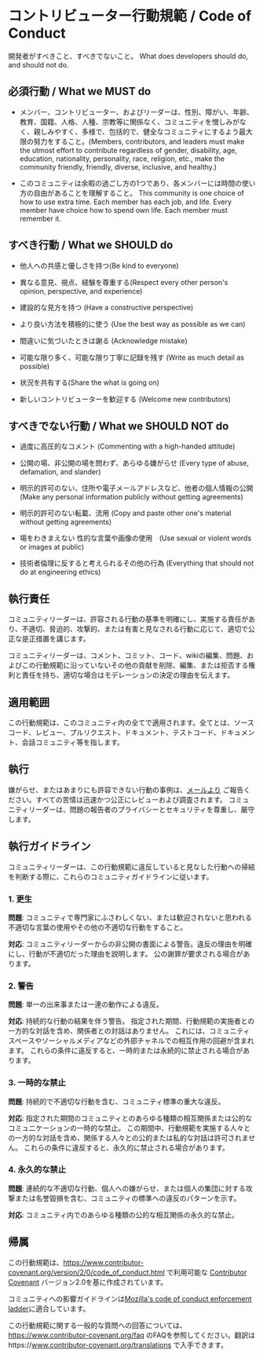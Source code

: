 
# コントリビューター行動規範 / Code of Conduct
開発者がすべきこと、すべきでないこと。
What does developers should do, and should not do.


## 必須行動 / What we MUST do
* メンバー、コントリビューター、およびリーダーは、性別、障がい、年齢、教育、国籍、人格、人種、宗教等に関係なく、コミュニティを憎しみがなく、親しみやすく、多様で、包括的で、健全なコミュニティにするよう最大限の努力をすること。(Members, contributors, and leaders must make the utmost effort to contribute regardless of gender, disability, age, education, nationality, personality, race, religion, etc., make the community friendly, friendly, diverse, inclusive, and healthy.)

* このコミュニティは余暇の過ごし方の1つであり、各メンバーには時間の使い方の自由があることを理解すること。
This community is one choice of how to use extra time. Each member has each job, and life. Every member have choice how to spend own life. Each member must remember it.


## すべき行動  / What we SHOULD do
* 他人への共感と優しさを持つ(Be kind to everyone)

* 異なる意見、視点、経験を尊重する(Respect every other person's opinion, perspective, and experience)

* 建設的な見方を持つ (Have a constructive perspective)

* より良い方法を積極的に使う (Use the best way as possible as we can)

* 間違いに気づいたときは謝る (Acknowledge mistake)

* 可能な限り多く、可能な限り丁寧に記録を残す (Write as much detail as possible)

* 状況を共有する(Share the what is going on)

* 新しいコントリビューターを歓迎する (Welcome new contributors)

## すべきでない行動 / What we SHOULD NOT do
* 過度に高圧的なコメント (Commenting with a high-handed attitude)

* 公開の場、非公開の場を問わず、あらゆる嫌がらせ (Every type of abuse, defamation, and slander)

* 明示的許可のない、住所や電子メールアドレスなど、他者の個人情報の公開 (Make any personal information publicly without getting agreements)

* 明示的許可のない転載、流用 (Copy and paste other one's material without getting agreements)

* 場をわきまえない 性的な言葉や画像の使用　(Use sexual or violent words or images at public)

* 技術者倫理に反すると考えられるその他の行為 (Everything that should not do at engineering ethics)


## 執行責任
コミュニティリーダーは、許容される行動の基準を明確にし、実施する責任があり、不適切、脅迫的、攻撃的、または有害と見なされる行動に応じて、適切で公正な是正措置を講じます。

コミュニティリーダーは、コメント、コミット、コード、wikiの編集、問題、およびこの行動規範に沿っていないその他の貢献を削除、編集、または拒否する権利と責任を持ち、適切な場合はモデレーションの決定の理由を伝えます。


## 適用範囲
この行動規範は、このコミュニティ内の全てで適用されます。全てとは、ソースコード、レビュー、プルリクエスト、ドキュメント、テストコード、ドキュメント、会話コミュニティ等を指します。


## 執行
嫌がらせ、またはあまりにも許容できない行動の事例は、[メールより](mailto:dsgamer777@gmail.com) ご報告ください。すべての苦情は迅速かつ公正にレビューおよび調査されます。
コミュニティリーダーは、問題の報告者のプライバシーとセキュリティを尊重し、厳守します。


## 執行ガイドライン
コミュニティリーダーは、この行動規範に違反していると見なした行動への帰結を判断する際に、これらのコミュニティガイドラインに従います。

### 1. 更生

**問題**: コミュニティで専門家にふさわしくない、または歓迎されないと思われる不適切な言葉の使用やその他の不適切な行動をすること。

**対応**: コミュニティリーダーからの非公開の書面による警告。違反の理由を明確にし、行動が不適切だった理由を説明します。 公の謝罪が要求される場合があります。

### 2. 警告

**問題**: 単一の出来事または一連の動作による違反。

**対応**: 持続的な行動の結果を伴う警告。 指定された期間、行動規範の実施者との一方的な対話を含め、関係者との対話はありません。 これには、コミュニティスペースやソーシャルメディアなどの外部チャネルでの相互作用の回避が含まれます。 これらの条件に違反すると、一時的または永続的に禁止される場合があります。

### 3. 一時的な禁止
**問題**: 持続的で不適切な行動を含む、コミュニティ標準の重大な違反。

**対応**: 指定された期間のコミュニティとのあらゆる種類の相互関係または公的なコミュニケーションの一時的な禁止。 この期間中、行動規範を実施する人々との一方的な対話を含め、関係する人々との公的または私的な対話は許可されません。
これらの条件に違反すると、永久的に禁止される場合があります。

### 4. 永久的な禁止
**問題**: 連続的な不適切な行動、個人への嫌がらせ、または個人の集団に対する攻撃または名誉毀損を含む、コミュニティの標準への違反のパターンを示す。

**対応**: コミュニティ内でのあらゆる種類の公的な相互関係の永久的な禁止。

## 帰属
この行動規範は、https://www.contributor-covenant.org/version/2/0/code_of_conduct.html で利用可能な [Contributor Covenant][homepage] バージョン2.0を基に作成されています。

コミュニティへの影響ガイドラインは[Mozilla's code of conduct enforcement ladder](https://github.com/mozilla/diversity)に適合しています。

[homepage]: https://www.contributor-covenant.org
この行動規範に関する一般的な質問への回答については、https://www.contributor-covenant.org/faq のFAQを参照してください。翻訳はhttps://www.contributor-covenant.org/translations で入手できます。
